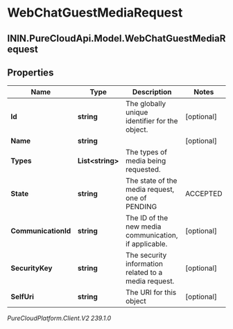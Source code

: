 # WebChatGuestMediaRequest

## ININ.PureCloudApi.Model.WebChatGuestMediaRequest

## Properties

|Name | Type | Description | Notes|
|------------ | ------------- | ------------- | -------------|
| **Id** | **string** | The globally unique identifier for the object. | [optional] |
| **Name** | **string** |  | [optional] |
| **Types** | **List&lt;string&gt;** | The types of media being requested. | |
| **State** | **string** | The state of the media request, one of PENDING|ACCEPTED|DECLINED|TIMEDOUT|CANCELLED|ERRORED. | |
| **CommunicationId** | **string** | The ID of the new media communication, if applicable. | [optional] |
| **SecurityKey** | **string** | The security information related to a media request. | [optional] |
| **SelfUri** | **string** | The URI for this object | [optional] |



_PureCloudPlatform.Client.V2 239.1.0_
